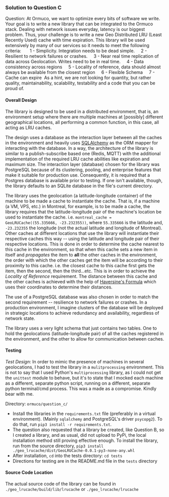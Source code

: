 
### Solution to Question C ###

Question: At Ormuco, we want to optimize every bits of software we write. Your goal is to write a new
          library that can be integrated to the Ormuco stack. Dealing with network issues everyday,
          latency is our biggest problem. Thus, your challenge is to write a new Geo Distributed LRU (Least
          Recently Used) cache with time expiration. This library will be used extensively by many of our
          services so it needs to meet the following criteria:
         
            1 - Simplicity. Integration needs to be dead simple.
            2 - Resilient to network failures or crashes.
            3 - Near real time replication of data across Geolocation. Writes need to be in real time.
            4 - Data consistency across regions
            5 - Locality of reference, data should almost always be available from the closest region
            6 - Flexible Schema
            7 - Cache can expire 
          As a hint, we are not looking for quantity, but rather quality, maintainability, scalability,
          testability and a code that you can be proud of.


#### Overall Design ####
The library is designed to be used in a distributed environment, that is, an environment setup where there are multiple machines at [possibly] different geographical locations, all performing a common function, in this case, all acting as LRU caches.

The design uses a database as the interaction layer between all the caches in the environment and heavily uses [SQLAlchemy](https://www.sqlalchemy.org/) as the ORM mapper for interacting with the database. In a way, the architecture of the library is similar to a publish-subscribe based one (Redis, MQTT) with the additional implementation of the required LRU cache abilities like expiration and maximum size. The interaction layer (database) chosen for the library was PostgreSQL because of its clustering, pooling, and enterprise features that make it suitable for production use. Consequently, it is required that a Postgres database is available prior to testing. If one isn't available, though, the library defaults to an SQLite database in the file's current directory. 

The library uses the geolocation (a latitude-longitude container) of the machine to be made a cache to instantiate the cache. That is, if a machine (a VM, VPS, etc.) in Montreal, for example, is to be made a cache, the library requires that the latitude-longitude pair of the machine's location be used to instantiate the cache. i.e. `montreal_cache = GeoLRUCache((55.335666, -23.232355))`, where `55.335666` is the latitude and, `-23.232355` the longitude (not the actual latitude and longitude of Montreal). Other caches at different locations that use the library will instantiate their respective caches this way -- using the latitude and longitude pair of their respective locations. This is done in order to determine the cache nearest to this cache in the environment, so that when this cache sets a new item in itself and *propagates* the item to __all__ the other caches in the environment, the order with which the other caches get the item will be according to their proximity to this cache. i.e. the closest cache to this cache first gets the item, then the second, then the third...etc. This is in order to achieve the *Locality of Reference* requirement. The distance between this cache and the other caches is achieved with the help of [Haversine's Formula](https://en.wikipedia.org/wiki/Haversine_formula) which uses their coordinates to determine their distances.

The use of a PostgreSQL database was also chosen in order to match the second requirement -- resilience to network failures or crashes. In a production environment, I imagine clusters of the database will be deployed in strategic locations to achieve redundancy and availability, regardless of network state.

The library uses a very light schema that just contains two tables. One to hold the geolocations (latitude-longitude pair) of all the caches registered in the environment, and the other to allow for communication between caches.

#### Testing ####
*Test Design*: In order to mimic the presence of machines in several geolocations, I had to test the library in a `mulitprocessing` environment. This is not to say that I used Python's `multiprocessing` library, as I could not get the `unittest` module to behave, but it's to state that I mocked each machine as a different, separate python script, running on a different, separate python terminal/cmd process. This was a made as a compromise. Kindly bear with me.

Directory: `ormuco/question_c/`

- Install the libraries in the `requirements.txt` file (preferably in a virtual environment). (Mainly `sqlalchemy` and PostgreSQL's driver `psycopg2`). To do that, run `pip3 install -r requirements.txt`. 
- The question also requested that a library be created, like Question B, so I created a library, and as usual, did not upload to PyPi, the local installation method still proving effective enough. To install the library, run from the source directory, `pip3 install ./geo_lrucache/dist/GeoLRUCache-0.0.1-py3-none-any.whl`
- After installation, `cd` into the tests directory: `cd tests`
- Directions for testing are in the README.md file in the `tests` directory

#### Source Code Location ####
The actual source code of the library can be found in `./geo_lrucache/build/lib/lrucache` or `./geo_lrucache/lrucache`

